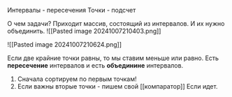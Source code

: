 Интервалы - пересечения
Точки - подсчет


О чем задачи? 
Приходит массив, состоящий из интервалов. И их нужно объединить.
![[Pasted image 20241007210403.png]]

![[Pasted image 20241007210624.png]]

Если две крайние точки равны, то мы ставим меньше или равно.
Есть **пересечение** интервалов и есть **объединине** интервалов.


1) Сначала сортируем по первым точкам!
2) Если важны вторые точки - пишем свой [[компаратор]]
Если идет.
